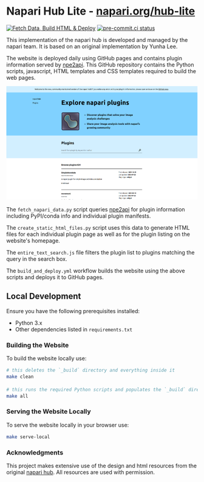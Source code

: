 # Napari Hub Lite - [napari.org/hub-lite](napari-hub.org)

[![Fetch Data, Build HTML & Deploy](https://github.com/napari/hub-lite/actions/workflows/build_and_deploy.yml/badge.svg)](https://github.com/napari/hub-lite/actions/workflows/build_and_deploy.yml)
[![pre-commit.ci status](https://results.pre-commit.ci/badge/github/napari/hub-lite/main.svg)](https://results.pre-commit.ci/latest/github/napari/hub-lite/main)

This implementation of the napari hub is developed and managed by the napari team. It is based on an original implementation by Yunha Lee.

The website is deployed daily using GitHub pages and contains plugin information served by [npe2api](https://github.com/napari/npe2api). This GitHub repository contains the Python scripts, javascript, HTML
templates and CSS templates required to build the web pages.

![](./static/images/napari_hub_lite_snapshot.png)

The `fetch_napari_data.py` script queries [npe2api](https://github.com/napari/npe2api) for plugin information including PyPI/conda info and individual plugin manifests.

The `create_static_html_files.py` script uses this data to generate HTML files for each individual plugin page as well as for the plugin listing on the website's homepage.

The `entire_text_search.js` file filters the plugin list to plugins matching the query in the search box. 

The `build_and_deploy.yml` workflow builds the website using the above scripts and deploys it to GitHub pages.

## Local Development

Ensure you have the following prerequisites installed:

- Python 3.x
- Other dependencies listed in `requirements.txt`

### Building the Website

To build the website locally use:

```sh
# this deletes the `_build` directory and everything inside it
make clean

# this runs the required Python scripts and populates the `_build` directory
make all
```

### Serving the Website Locally

To serve the website locally in your browser use:

```sh
make serve-local
```

### Acknowledgments

This project makes extensive use of the design and html resources from the original [napari hub](https://github.com/chanzuckerberg/napari-hub/). All resources are used with permission. 
